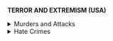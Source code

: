 **TERROR AND EXTREMISM (USA)**

<details markdown="1">
<summary>Murders and Attacks</summary>

  # **Murders and Attacks**
**Right-wing terror and the rise of white nationalism are the current biggest terrorist threats in the United States, constituting a majority of domestic terrorist cases.**

- [ADL 18](https://www.adl.org/news/press-releases/adl-report-white-supremacist-murders-more-than-doubled-in-2017)
  - The number of white supremacist murders in the United States **more than doubled** in 2017 compared to the previous year
  - This **far surpasses** murders committed by domestic Islamic extremists and making 2017 the **fifth deadliest year** on record for **extremist violence** since 1970.
![](https://github.com/source-library/source-library.github.io/blob/main/assets/terror-extremism-01.png?raw=true)

- [ADL 2019](https://www.adl.org/education-and-resources/resource-knowledge-base/adl-heat-map)
  - Heat map documenting extremist attacks from 2002-2019.
  - Surprise! A ***vast*** majority of attacks are motivated by some sort of “**right-wing**” **cause**.
  - In 2019, there has been 1 “left-wing” attack. In 2018, there were reportedly **zero**. [Business Insider](https://www.businessinsider.com/extremist-killings-links-right-wing-extremism-report-2019-1) even did a piece on this.

- [Government Accountability Office (GAO) 17](https://www.gao.gov/assets/690/683984.pdf%23page33)
  - A different analysis based on statistics from the United States Extremist Crime Database which includes foreign and domestic terrorism.
  - *“There were **no attacks** since 1990 by persons associated with extreme leftist ideologies that resulted in fatalities to non-perpetrators.”*
![](https://github.com/source-library/source-library.github.io/blob/main/assets/terror-extremism-02.jpg?raw=true)

- [The Investigative Fund: Neiwert et al. 17](https://www.revealnews.org/article/home-is-where-the-hate-is/)
  - Independent researches conclude the same thing: domestic terrorism is primarily motivated by right-wing causes.
![](https://github.com/source-library/source-library.github.io/blob/main/assets/terror-extremism-03.png?raw=true)
  - [More Info](https://apps.revealnews.org/homegrown-terror/): map with methodology of recorded instances of terrorism:
![](https://github.com/source-library/source-library.github.io/blob/main/assets/terror-extremism-04.png?raw=true)
  - [Sivak 17](https://checkyourfact.com/2017/06/23/fact-check-is-the-far-right-largely-responsible-for-extremist-violence/)
  - A fact check of the ADL statistics (hint: they’re accurate)
    - The Daily Caller News Foundation (a right-wing news organization founded by Tucker Carlson) conducted an independent analysis of domestic extremism for the same 10-year time frame as the ADL.
    - *“Our findings **support the ADL statistic**. Using their definition of right-wing extremists, we found that **92 percent of ideologically motivated homicide** incidents were committed with a right-wing extremist or white supremacist motive.”*
  - Data is based on START homicide statistics
  - Here’s a basic summary:
![](https://github.com/source-library/source-library.github.io/blob/main/assets/terror-extremism-05.png?raw=true)

- [http://visionofhumanity.org/app/uploads/2019/11/GTI-2019web.pdf](http://visionofhumanity.org/app/uploads/2019/11/GTI-2019web.pdf) pages 44-50
</details>

<details markdown="1">
<summary>Hate Crimes</summary>

# **Hate Crime**
**The prevalence of hate crime is growing at increasing rates, especially those crimes with a racial bias, and especially coincide with violent or reactionary rhetoric.**

- [PolitiFact: Xu 19](https://www.politifact.com/truth-o-meter/article/2019/apr/03/hate-crimes-are-increasingly-reported-us/)
  - The aftermath of the 2016 election (2016-17) saw an increase in **religious and ethnicity-based hate crime**
  - The spike also corresponded with the election month of November
![](https://github.com/source-library/source-library.github.io/blob/main/assets/terror-extremism-06.png?raw=true)

- [Edwards & Rushin 18](https://papers.ssrn.com/sol3/papers.cfm?abstract_id=3102652)
  - **Counties that voted the most in favor of Trump had the largest increases in hate crimes afterwards**
  - Suggests that Trump’s election helped to validate his hateful rhetoric in the eyes of his more extreme followers - [**his election correlated with the most number of hate crimes since the immediate aftermath of 9/11**](https://archive.ph/o/uY9Yr/https://cdn.discordapp.com/attachments/418850379518705675/565311410389778435/unknown.png)
  - Only proves correlation and not causation, but still useful

- Here’s a further breakdown of hate crimes:
  - [Center for Strategic and International Studies: Cordesman 17](https://www.csis.org/analysis/terrorism-and-hate-crimes-dealing-all-threats-extremism)
![](https://github.com/source-library/source-library.github.io/blob/main/assets/terror-extremism-07.png?raw=true)

- [ADL 18](https://www.adl.org/news/press-releases/white-supremacist-propaganda-on-us-college-campuses-rises-77-percent-over-past)
  - White supremacist groups continued to escalate their propaganda campaign targeting U.S. college campuses, with incidents **increasing by 77%**  during the 2017-2018 academic year
  - *“White supremacists’ propaganda campaign continues to accelerate, both on and off campus, online and on the ground”*
</details>